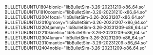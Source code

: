 BULLETUBUNTU1804bionic="libBulletSim-3.26-20231210-x86_64.so"
BULLETUBUNTU1810cosmic="libBulletSim-3.26-20231210-x86_64.so"
BULLETUBUNTU2004focal="libBulletSim-3.26-20231207-x86_64.so"
BULLETUBUNTU2010groovy="libBulletSim-3.26-20231207-x86_64.so"
BULLETUBUNTU2204jammy="libBulletSim-3.26-20231209-x86_64.so"
BULLETUBUNTU2210kinetic="libBulletSim-3.26-20231209-x86_64.so"
BULLETUBUNTU2304lunar="libBulletSim-3.26-20231209-x86_64.so"
BULLETUBUNTU2310mantic="libBulletSim-3.26-20231209-x86_64.so"
BULLETUBUNTU2404noble="libBulletSim-3.26-20231209-x86_64.so"